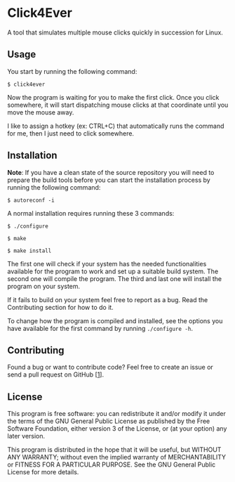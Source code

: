 # Click4Ever

A tool that simulates multiple mouse clicks quickly in succession for Linux.


## Usage

You start by running the following command:

	$ click4ever

Now the program is waiting for you to make the first click. Once you click
somewhere, it will start dispatching mouse clicks at that coordinate until you
move the mouse away.

I like to assign a hotkey (ex: CTRL+C) that automatically runs the command for
me, then I just need to click somewhere.


## Installation

**Note**: If you have a clean state of the source repository you will need to
prepare the build tools before you can start the installation process by
running the following command:

	$ autoreconf -i

A normal installation requires running these 3 commands:

	$ ./configure

	$ make

	$ make install

The first one will check if your system has the needed functionalities
available for the program to work and set up a suitable build system. The
second one will compile the program. The third and last one will install the
program on your system.

If it fails to build on your system feel free to report as a bug. Read the
Contributing section for how to do it.

To change how the program is compiled and installed, see the options you have
available for the first command by running `./configure -h`.


## Contributing

Found a bug or want to contribute code? Feel free to create an issue or send a
pull request on GitHub [[1]].


## License

This program is free software: you can redistribute it and/or modify it under
the terms of the GNU General Public License as published by the Free Software
Foundation, either version 3 of the License, or (at your option) any later
version.

This program is distributed in the hope that it will be useful, but WITHOUT
ANY WARRANTY; without even the implied warranty of MERCHANTABILITY or FITNESS
FOR A PARTICULAR PURPOSE. See the GNU General Public License for more details.

[1]: https://github.com/daniel-araujo/click4ever
